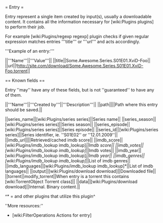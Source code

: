 = Entry =

Entry represent a single item created by input(s), usually a downloadable content.
It contains all the information necessary for [wiki:Plugins plugins] to perform their job.

For example [wiki:Plugins/regexp regexp] plugin checks if given regular expression matches entries '''title''' or '''url''' and acts accordingly.

'''Example of an entry:'''

||'''Name'''||'''Value'''||
||title||Some.Awesome.Series.S01E01.XviD-Foo||
||url||!http://site.com/download/Some.Awesome.Series.S01E01.XviD-Foo.torrent||

== Known fields ==

Entry ''may'' have any of these fields, but is not ''guaranteed'' to have any of them.

||'''Name'''||'''Created by'''||'''Description'''||
||path||||Path where this entry should be saved.||

||series_name||[wiki:Plugins/series series]||Series name||
||series_season||[wiki:Plugins/series series]||Series season||
||series_episode||[wiki:Plugins/series series]||Series episode||
||series_id||[wiki:Plugins/series series]||Series identifier, ie. ''S01E02'' or ''12.01.2009''||
||imdb_url||||Retrieved/cached imdb score||
||imdb_score||[wiki:Plugins/imdb_lookup imdb_lookup]*||Imdb score||
||imdb_votes||[wiki:Plugins/imdb_lookup imdb_lookup]*||Imdb votes||
||imdb_year||[wiki:Plugins/imdb_lookup imdb_lookup]*||Imdb year||
||imdb_genres||[wiki:Plugins/imdb_lookup imdb_lookup]*||List of imdb genres||
||imdb_languages||[wiki:Plugins/imdb_lookup imdb_lookup]*||List of imdb languages||
||output||[wiki:Plugins/download download]||Downloaded file||
||torrent||modify_torrent||When entry is a torrent this contains [wiki:TorrentObject Torrent class]||
||data||[wiki:Plugins/download download]||Internal. Binary content.||

^* = and other plugins that utilize this plugin^

''More resources:''
 * [wiki:FilterOperations Actions for entry]